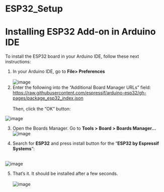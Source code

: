 # ESP32_Setup
# Installing ESP32 Add-on in Arduino IDE
To install the ESP32 board in your Arduino IDE, follow these next instructions:

1. In your Arduino IDE, go to <b>File> Preferences</b> <br><br>
![image](https://user-images.githubusercontent.com/26301861/184236666-e6212076-eba8-4987-b0d4-67c8e5a57bfd.png)<br>
2. Enter the following into the “Additional Board Manager URLs” field:<br>
https://raw.githubusercontent.com/espressif/arduino-esp32/gh-pages/package_esp32_index.json <br><br>
Then, click the “OK” button:<br>

![image](https://user-images.githubusercontent.com/26301861/184237540-91ea15e2-60d3-4412-ad78-48991f07bc57.png)<br>

3. Open the Boards Manager. Go to <b>Tools > Board > Boards Manager…</b> <br>
![image](https://user-images.githubusercontent.com/26301861/184237787-575ff972-c7e7-4c85-b920-c358f8bd24a2.png)

4. Search for <b>ESP32</b> and press install button for the “<b>ESP32 by Espressif Systems</b>“:<br><br>


![image](https://user-images.githubusercontent.com/26301861/184238186-33842bf1-d77a-419d-89d9-ee0fe403d3c4.png)

5. That’s it. It should be installed after a few seconds.<br><br>
![image](https://user-images.githubusercontent.com/26301861/184238259-7eed99fe-ad95-4359-aaf6-2c3785acd0cf.png)


